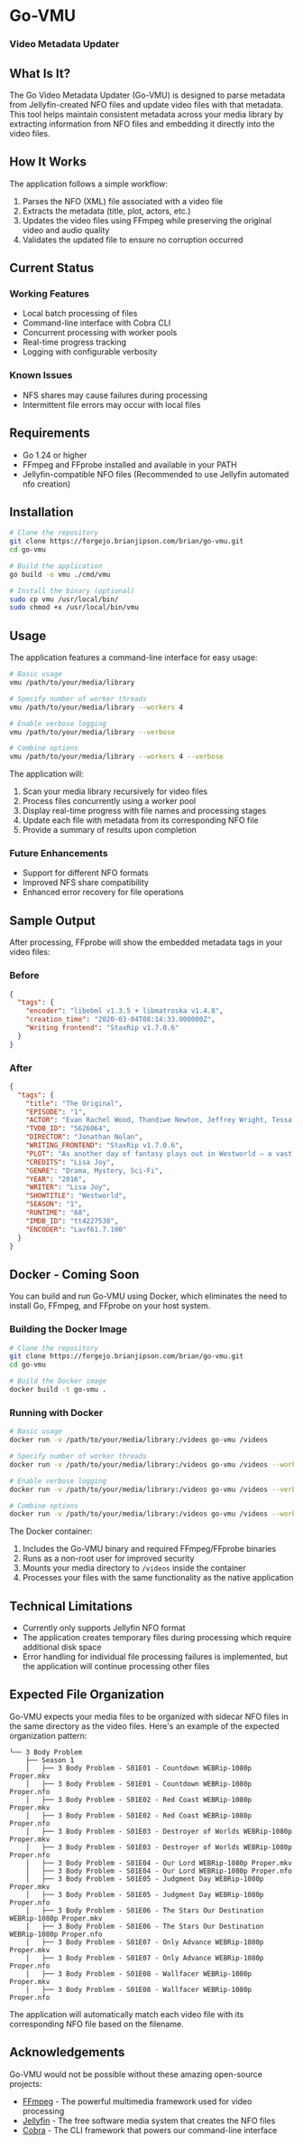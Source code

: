 # Go-VMU
### Video Metadata Updater

## What Is It?

The Go Video Metadata Updater (Go-VMU) is designed to parse metadata from Jellyfin-created NFO files and update video files with that metadata. This tool helps maintain consistent metadata across your media library by extracting information from NFO files and embedding it directly into the video files.

## How It Works

The application follows a simple workflow:

1. Parses the NFO (XML) file associated with a video file
2. Extracts the metadata (title, plot, actors, etc.)
3. Updates the video files using FFmpeg while preserving the original video and audio quality
4. Validates the updated file to ensure no corruption occurred

## Current Status

### Working Features
- Local batch processing of files
- Command-line interface with Cobra CLI
- Concurrent processing with worker pools
- Real-time progress tracking
- Logging with configurable verbosity

### Known Issues
- NFS shares may cause failures during processing
- Intermittent file errors may occur with local files

## Requirements

- Go 1.24 or higher
- FFmpeg and FFprobe installed and available in your PATH
- Jellyfin-compatible NFO files (Recommended to use Jellyfin automated nfo creation)

## Installation

```bash
# Clone the repository
git clone https://forgejo.brianjipson.com/brian/go-vmu.git
cd go-vmu

# Build the application
go build -o vmu ./cmd/vmu

# Install the binary (optional)
sudo cp vmu /usr/local/bin/
sudo chmod +x /usr/local/bin/vmu
```

## Usage

The application features a command-line interface for easy usage:

```bash
# Basic usage
vmu /path/to/your/media/library

# Specify number of worker threads
vmu /path/to/your/media/library --workers 4

# Enable verbose logging
vmu /path/to/your/media/library --verbose

# Combine options
vmu /path/to/your/media/library --workers 4 --verbose
```

The application will:
1. Scan your media library recursively for video files
2. Process files concurrently using a worker pool
3. Display real-time progress with file names and processing stages
4. Update each file with metadata from its corresponding NFO file
5. Provide a summary of results upon completion

### Future Enhancements

- Support for different NFO formats
- Improved NFS share compatibility
- Enhanced error recovery for file operations

## Sample Output

After processing, FFprobe will show the embedded metadata tags in your video files:

### Before
```json
{
  "tags": {
    "encoder": "libebml v1.3.5 + libmatroska v1.4.8",
    "creation_time": "2020-03-04T08:14:33.000000Z",
    "Writing frontend": "StaxRip v1.7.0.6"
  }
}
```

### After
```json
{
  "tags": {
    "title": "The Original",
    "EPISODE": "1",
    "ACTOR": "Evan Rachel Wood, Thandiwe Newton, Jeffrey Wright, Tessa Thompson, James Marsden, Angela Sarafyan, Anthony Hopkins, Ingrid Bolsø Berdal, Ed Harris, Shannon Woodward, Sidse Babett Knudsen, Jimmi Simpson, Ben Barnes, Simon Quarterman, Luke Hemsworth, Louis Herthum, Eddie Rouse, Kyle Bornheimer, Bridgid Coulter, Regi Davis, Mataeo Mingo, Trevante Rhodes, Micky Shiloah, Keller Wortham, Olivia May, Alex Marshall-Brown, Jeffrey Muller, Brook Kerr, Bradley Snedeker, Patrick Quinlan, David Coatsworth, Roberto Patino",
    "TVDB_ID": "5626064",
    "DIRECTOR": "Jonathan Nolan",
    "WRITING_FRONTEND": "StaxRip v1.7.0.6",
    "PLOT": "As another day of fantasy plays out in Westworld — a vast, remote park where guests pay top dollar to share wild-west adventures with android \"hosts\" — top programmer Bernard Lowe alerts park founder Dr. Robert Ford about incidents of aberrant behavior cropping up in some recently re-coded hosts. Meanwhile, in the Westworld town of Sweetwater, a rancher's daughter named Dolores encounters a gunslinger named Teddy in the street — but their predictable narrative is upended by the appearance of a ruthless Man in Black and, later, by a supporting host's unscripted encounter with an artifact of the outside world.",
    "CREDITS": "Lisa Joy",
    "GENRE": "Drama, Mystery, Sci-Fi",
    "YEAR": "2016",
    "WRITER": "Lisa Joy",
    "SHOWTITLE": "Westworld",
    "SEASON": "1",
    "RUNTIME": "68",
    "IMDB_ID": "tt4227538",
    "ENCODER": "Lavf61.7.100"
  }
}
```

## Docker - Coming Soon

You can build and run Go-VMU using Docker, which eliminates the need to install Go, FFmpeg, and FFprobe on your host system.

### Building the Docker Image

```bash
# Clone the repository
git clone https://forgejo.brianjipson.com/brian/go-vmu.git
cd go-vmu

# Build the Docker image
docker build -t go-vmu .
```

### Running with Docker

```bash
# Basic usage
docker run -v /path/to/your/media/library:/videos go-vmu /videos

# Specify number of worker threads
docker run -v /path/to/your/media/library:/videos go-vmu /videos --workers 4

# Enable verbose logging
docker run -v /path/to/your/media/library:/videos go-vmu /videos --verbose

# Combine options
docker run -v /path/to/your/media/library:/videos go-vmu /videos --workers 4 --verbose
```

The Docker container:
1. Includes the Go-VMU binary and required FFmpeg/FFprobe binaries
2. Runs as a non-root user for improved security
3. Mounts your media directory to `/videos` inside the container
4. Processes your files with the same functionality as the native application

## Technical Limitations

- Currently only supports Jellyfin NFO format
- The application creates temporary files during processing which require additional disk space
- Error handling for individual file processing failures is implemented, but the application will continue processing other files

## Expected File Organization

Go-VMU expects your media files to be organized with sidecar NFO files in the same directory as the video files. Here's an example of the expected organization pattern:

```
└── 3 Body Problem
    ├── Season 1
    │   ├── 3 Body Problem - S01E01 - Countdown WEBRip-1080p Proper.mkv
    │   ├── 3 Body Problem - S01E01 - Countdown WEBRip-1080p Proper.nfo
    │   ├── 3 Body Problem - S01E02 - Red Coast WEBRip-1080p Proper.mkv
    │   ├── 3 Body Problem - S01E02 - Red Coast WEBRip-1080p Proper.nfo
    │   ├── 3 Body Problem - S01E03 - Destroyer of Worlds WEBRip-1080p Proper.mkv
    │   ├── 3 Body Problem - S01E03 - Destroyer of Worlds WEBRip-1080p Proper.nfo
    │   ├── 3 Body Problem - S01E04 - Our Lord WEBRip-1080p Proper.mkv
    │   ├── 3 Body Problem - S01E04 - Our Lord WEBRip-1080p Proper.nfo
    │   ├── 3 Body Problem - S01E05 - Judgment Day WEBRip-1080p Proper.mkv
    │   ├── 3 Body Problem - S01E05 - Judgment Day WEBRip-1080p Proper.nfo
    │   ├── 3 Body Problem - S01E06 - The Stars Our Destination WEBRip-1080p Proper.mkv
    │   ├── 3 Body Problem - S01E06 - The Stars Our Destination WEBRip-1080p Proper.nfo
    │   ├── 3 Body Problem - S01E07 - Only Advance WEBRip-1080p Proper.mkv
    │   ├── 3 Body Problem - S01E07 - Only Advance WEBRip-1080p Proper.nfo
    │   ├── 3 Body Problem - S01E08 - Wallfacer WEBRip-1080p Proper.mkv
    │   ├── 3 Body Problem - S01E08 - Wallfacer WEBRip-1080p Proper.nfo
```

The application will automatically match each video file with its corresponding NFO file based on the filename.

## Acknowledgements

Go-VMU would not be possible without these amazing open-source projects:

- [FFmpeg](https://ffmpeg.org/) - The powerful multimedia framework used for video processing
- [Jellyfin](https://jellyfin.org/) - The free software media system that creates the NFO files
- [Cobra](https://github.com/spf13/cobra) - The CLI framework that powers our command-line interface
